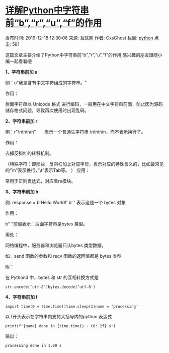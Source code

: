 # [详解Python中字符串前“b”,“r”,“u”,“f”的作用](http://www.cppcns.com/jiaoben/python/293581.html)

发布时间: 2019-12-18 12:30:08 来源: 互联网 作者: CxsGhost 栏目: [python](http://www.cppcns.com/jiaoben/python/) 点击: 581

这篇文章主要介绍了Python中字符串前“b”,“r”,“u”,“f”的作用,感兴趣的朋友跟随小编一起看看吧

**1、字符串前加 u**

例：u"我是含有中文字符组成的字符串。"

作用：

后面字符串以 Unicode 格式 进行编码，一般用在中文字符串前面，防止因为源码储存格式问题，导致再次使用时出现乱码。

**2、字符串前加 r**

例：r"\n\n\n\n”　　表示一个普通生字符串 \n\n\n\n，而不表示换行了。

作用：

去掉反斜杠的转移机制。

（特殊字符：即那些，反斜杠加上对应字母，表示对应的特殊含义的，比如最常见的”\n”表示换行，”\t”表示Tab等。 ）
应用：

常用于正则表达式，对应着re模块。

**3、字符串前加 b**

例: response = b'Hello World!' b' ' 表示这是一个 bytes 对象

作用：

b" "前缀表示：后面字符串是bytes 类型。

用处：

网络编程中，服务器和浏览器只认bytes 类型数据。

如：send 函数的参数和 recv 函数的返回值都是 bytes 类型

附：

在 Python3 中，bytes 和 str 的互相转换方式是

```
str.encode(‘utf-8')bytes.decode(‘utf-8')
```

**4、字符串前加 f**

```
import timet0 = time.time()time.sleep(1)name = ‘processing'
```

以 f开头表示在字符串内支持大括号内的python 表达式

```
print(f'{name} done in {time.time() - t0:.2f} s')
```

输出：

```
processing done in 1.00 s
```